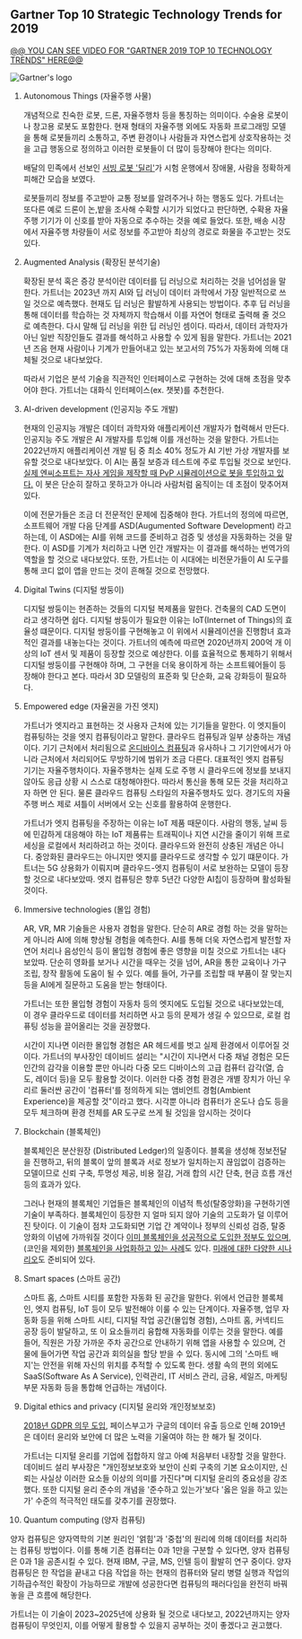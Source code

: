 ## **Gartner Top 10 Strategic Technology Trends for 2019**

[@@ YOU CAN SEE VIDEO FOR "GARTNER 2019 TOP 10 TECHNOLOGY TRENDS" HERE@@](https://www.youtube.com/watch?v=nRTRyfIDp4k)

![Gartner's logo](https://2a09a7cckyu1ah6b11o5h4j1-wpengine.netdna-ssl.com/uk/wp-content/uploads/sites/2/2016/11/gartner.png)


 1. Autonomous Things (자율주행 사물)

	개념적으로 친숙한 로봇, 드론, 자율주행차 등을 통칭하는 의미이다. 수술용 로봇이나 창고용 로봇도 포함한다. 현재 형태의 자율주행 외에도 자동화 프로그래밍 모델을 통해 로봇들끼리 소통하고, 주변 환경이나 사람들과 자연스럽게 상호작용하는 것을 고급 행동으로 정의하고 이러한 로봇들이 더 많이 등장해야 한다는 의미다. 

	배달의 민족에서 선보인 [서빙 로봇 '딜리'](https://byline.network/2018/08/20-23/)가 시험 운행에서 장애물, 사람을 정확하게 피해간 모습을 보였다.

	로봇들끼리 정보를 주고받아 교통 정보를 알려주거나 하는 행동도 있다. 가트너는 또다른 예로 드론이 논,밭을 조사해 수확할 시기가 되었다고 판단하면, 수확용 자율주행 기기가 이 신호를 받아 자동으로 추수하는 것을 예로 들었다. 또한, 배송 시장에서 자율주행 차량들이 서로 정보를 주고받아 최상의 경로로 화물을 주고받는 것도 있다.

 2. Augmented Analysis (확장된 분석기술)

	확장된 분석 혹은 증강 분석이란 데이터를 딥 러닝으로 처리하는 것을 넘어섬을 말한다. 가트너는 2023년 까지 AI와 딥 러닝이 데이터 과학에서 가장 일반적으로 쓰일 것으로 예측했다. 현재도 딥 러닝은 활발하게 사용되는 방법이다. 추후 딥 러닝을 통해 데이터를 학습하는 것 자체까지 학습해서 이를 자연어 형태로 출력해 줄 것으로 예측한다. 다시 말해 딥 러닝을 위한 딥 러닝인 셈이다. 따라서, 데이터 과학자가 아닌 일반 직장인들도 결과를 해석하고 사용할 수 있게 됨을 말한다. 가트너는 2021년 즈음 현재 사람이나 기계가 만들어내고 있는 보고서의 75%가 자동화에 의해 대체될 것으로 내다보았다. 

	따라서 기업은 분석 기술을 직관적인 인터페이스로 구현하는 것에 대해 초점을 맞추어야 한다. 가트너는 대화식 인터페이스(ex. 챗봇)를 추천한다.

 3. AI-driven development (인공지능 주도 개발)

	현재의 인공지능 개발은 데이터 과학자와 애플리케이션 개발자가 협력해서 만든다. 인공지능 주도 개발은 AI 개발자를 투입해 이를 개선하는 것을 말한다. 가트너는 2022년까지 애플리케이션 개발 팀 중 최소 40% 정도가 AI 기반 가상 개발자를 보유할 것으로 내다보았다. 이 AI는 품질 보증과 테스트에 주로 투입될 것으로 보인다. [실제 엔씨소프트는 자사 게임을 제작할 때 PvP 시뮬레이션으로 봇을 투입하고 있다.](https://byline.network/2018/03/15-7/) 이 봇은 단순히 잘하고 못하고가 아니라 사람처럼 움직이는 데 초점이 맞추어져 있다.

	이에 전문가들은 조금 더 전문적인 문제에 집중해야 한다. 가트너의 정의에 따르면, 소프트웨어 개발 다음 단계를 ASD(Augumented Software Development) 라고 하는데, 이 ASD에는 AI를 위해 코드를 준비하고 검증 및 생성을 자동화하는 것을 말한다. 이 ASD를 기계가 처리하고 나면 인간 개발자는 이 결과를 해석하는 번역가의 역할을 할 것으로 내다보았다. 또한, 가트너는 이 시대에는 비전문가들이 AI 도구를 통해 코디 없이 앱을 만드는 것이 흔해질 것으로 전망했다.

 4. Digital Twins (디지털 쌍둥이)

	디지털 쌍둥이는 현존하는 것들의 디지털 복제품을 말한다. 건축물의 CAD 도면이라고 생각하면 쉽다. 디지털 쌍둥이가 필요한 이유는 IoT(Internet of Things)의 효율성 떄문이다. 디지털 쌍둥이를 구현해놓고 이 위에서 시뮬레이션을 진행함녀 효과적인 결과를 내놓는다는 것이다. 가트너의 예측에 따르면 2020년까지 200억 개 이상의 IoT 센서 및 제품이 등장할 것으로 예상한다. 이를 효율적으로 통제하기 위해서 디지털 쌍둥이를 구현해야 하며, 그 구현을 더욱 용이하게 하는 소프트웨어들이 등장해야 한다고 본다. 따라서 3D 모델링의 표준화 및 단순화, 교육 강화등이 필요하다. 


 5.  Empowered edge (자율권을 가진 엣지)

        가트너가 엣지라고 표현하는 것 사용자 근처에 있는 기기들을 말한다. 이 엣지들이 컴퓨팅하는 것을 엣지 컴퓨팅이라고 말한다. 클라우드 컴퓨팅과 일부 상충하는 개념이다. 기기 근처에서 처리됨으로 [온디바이스 컴퓨팅](https://byline.network/2018/09/14-28/)과 유사하나 그 기기안에서가 아니라 근처에서 처리되어도 무방하기에 범위가 조금 다른다. 대표적인 엣지 컴퓨팅 기기는 자율주행차이다. 자율주행차는 실제 도로 주행 시 클라우드에 정보를 보내지 않아도 응급 상황 시 스스로 대청해야한다. 따라서 통신을 통해 모든 것을 처리하고자 하면 안 된다. 물론 클라우드 컴퓨팅 스타일의 자율주행차도 있다. 경기도의 자율주행 버스 제로 셔틀이 서버에서 오는 신호를 활용하여 운행한다.

        가트너가 엣지 컴퓨팅을 주장하는 이유는 IoT 제품 때문이다. 사람의 행동, 날씨 등에 민감하게 대응해야 하는 IoT 제품류는 트래픽이나 지연 시간을 줄이기 위해 프로세싱을 로컬에서 처리하려고 하는 것이다. 클라우드와 완전히 상충된 개념은 아니다. 중앙화된 클라우드는 아니지만 엣지를 클라우드로 생각할 수 있기 떄문이다. 가트너는 5G 상용화가 이뤄지며 클라우드-엣지 컴퓨팅이 서로 보완하는 모델이 등장할 것으로 내다보았따. 엣지 컴퓨팅은 향후 5년간 다양한 AI칩이 등장하며 활성화될 것이다.

 6. Immersive technologies (몰입 경험)

	AR, VR, MR 기술들은 사용자 경험을 말한다. 단순히 AR로 경험 하는 것을 말하는 게 아니라 AI에 	의해 향상될 경험을 예측한다. AI를 통해 더욱 자연스럽게 발전할 자연어 처리나 음성인식 등이 몰입형 경험에 좋은 영향을 미칠 것으로 가트너는 내다보았따. 단순히 영화를 보거나 시간을 때우는 것을 넘어, AR을 통한 교육이나 가구 조립, 창작 활동에 도움이 될 수 있다. 예를 들어, 가구를 조립할 때 부품이 잘 맞는지 등을 AI에게 질문하고 도움을 받는 형태이다. 

	가트너는 또한 몰입형 경험이 자동차 등의 엣지에도 도입될 것으로 내다보았는데, 이 경우 클라우드로 데이터를 처리하면 사고 등의 문제가 생길 수 있으므로, 로컬 컴퓨팅 성능을 끌어올리는 것을 권장했다.

	시간이 지나면 이러한 몰입형 경험은 AR 헤드세를 벗고 실제 환경에서 이루어질 것이다. 가트너의 부사장인 데이비드 설리는 "시간이 지나면서 다중 채널 경험은 모든 인간의 감각을 이용할 뿐만 아니라 다중 모드 디바이스의 고급 컴퓨터 감각(열, 습도, 레이더 등)을 모두 활용할 것이다. 이러한 다중 경험 환경은 개별 장치가 아닌 우리르 둘러싼 공간이 '컴퓨터'를 정의하게 되는 앰비언트 경험(Ambient Experience)을 제공할 것"이라고 했다. 시각뿐 아니라 컴퓨터가 온도나 습도 등을 모두 체크하며 환경 전체를 AR 도구로 쓰게 될 것임을 암시하는 것이다

 7. Blockchain (블록체인)

	블록체인은 분산원장 (Distributed Ledger)의 일종이다. 블록을 생성해 정보전달을 진행하고, 뒤의 블록이 앞의 블록과 서로 정보가 일치하는지 끊임없이 검증하는 모델이므로 신뢰 구축, 투명성 제공, 비용 절감, 거래 합의 시간 단축, 현금 흐름 개선 등의 효과가 있다.

	그러나 현재의 블록체인 기업들은 블록체인의 이념적 특성(탈중앙화)을 구현하기엔 기술이 부족하다. 블록체인이 등장한 지 얼마 되지 않아 기술의 고도화가 덜 이루어진 탓이다. 이 기술이 점차 고도화되면 기업 간 계약이나 정부의 신뢰성 검증, 탈중앙화의 이념에 가까워질 것이다 [이미 블록체인을 성공적으로 도입한 정부도 있으며](https://byline.network/2018/10/10-41/), (코인을 제외한) [블록체인을 사업화하고 있는 사례](https://byline.network/2018/01/1-991/)도 있다. [미래에 대한 다양한 시나리오](https://byline.network/2018/04/02-2/)도 준비되어 있다.

 8. Smart spaces (스마트 공간)

	스마트 홈, 스마트 시티를 포함한 자동화 된 공간을 말한다. 위에서 언급한 블록체인, 엣지 컴퓨팅, IoT 등이 모두 발전해야 이룰 수 있는 단계이다. 자율주행, 업무 자동화 등을 위해 스마트 시티, 디지털 작업 공간(몰입형 경험), 스마트 홈, 커넥티드 공장 등이 발달하고, 또 이 요소들끼리 융합해 자동화를 이루는 것을 말한다. 예를 들어, 직원은 가장 가까운 주차 공간으로 안내하기 위해 앱을 사용할 수 있으며, 건물에 들어가면 작업 공간과 회의실을 할당 받을 수 있다. 동시에 그의 '스마트 배지'는 안전을 위해 자신의 위치를 추적할 수 있도록 한다. 생활 속의 편의 외에도 SaaS(Software As A Service), 인력관리, IT 서비스 관리, 금융, 세일즈, 마케팅 부문 자동화 등을 통합해 언급하는 개념이다.

 9. Digital ethics and privacy (디지털 윤리와 개인정보보호)

	[2018년 GDPR 의무 도입](https://byline.network/2018/05/25-18/), 페이스부고가 구글의 데이터 유출 등으로 인해 2019년은 데이터 윤리와 보안에 더 많은 노력을 기울여야 하는 한 해가 될 것이다.

	가트너는 디지털 윤리를 기업에 접합하지 않고 아예 처음부터 내장할 것을 말한다. 데이비드 설리 부사장은 "개인정보보호와 보안이 신뢰 구축의 기본 요소이지만, 신뢰는 사실상 이러한 요소들 이상의 의미를 가진다"며 디지털 윤리의 중요성을 강조했다. 또한 디지털 윤리 준수의 개념을 '준수하고 있는가'보다 '옳은 일을 하고 있는가' 수준의 적극적인 태도를 갖추기를 권장했다.

 10. Quantum computing  (양자 컴퓨팅)

양자 컴퓨팅은 양자역학의 기본 원리인 '얽힘'과 '중첩'의 원리에 의해 데이터를 처리하는 컴퓨팅 방법이다. 이를 통해 기존 컴퓨터는 0과 1만을 구분할 수 있다면, 양자 컴퓨팅은 0과 1을 공존시킬 수 있다. 현재 IBM, 구글, MS, 인텔 등이 활발히 연구 중이다. 양자컴퓨팅은 한 작업을 끝내고 다음 작업을 하는 현재의 컴퓨터와 달리 병렬 실행과 작업의 기하급수적인 확장이 가능하므로 개발에 성공한다면 컴퓨팅의 패러다임을 완전히 바꿔놓을 큰 흐름에 해당한다.

가트너는 이 기술이 2023~2025년에 상용화 될 것으로 내다보고, 2022년까지는 양자컴퓨팅이 무엇인지, 이를 어떻게 활용할 수 있을지 공부하는 것이 좋겠다고 권고했다.
